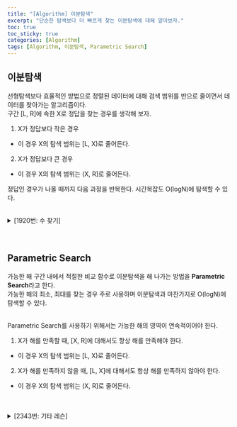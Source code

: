 ```yaml
---
title: "[Algorithm] 이분탐색"
excerpt: "단순한 탐색보다 더 빠르게 찾는 이분탐색에 대해 알아보자."
toc: true
toc_sticky: true
categories: [Algorithm]
tags: [Algorithm, 이분탐색, Parametric Search]
---
```


## 이분탐색
선형탐색보다 효율적인 방법으로 정렬된 데이터에 대해 검색 범위를 반으로 줄이면서 데이터를 찾아가는 알고리즘이다. <br>
구간 [L, R]에 속한 X로 정답을 찾는 경우를 생각해 보자.
1. X가 정답보다 작은 경우
- 이 경우 X의 탐색 범위는 [L, X)로 줄어든다.
2. X가 정답보다 큰 경우
- 이 경우 X의 탐색 범위는 (X, R]로 줄어든다.

정답인 경우가 나올 때까지 다음 과정을 반복한다. 시간복잡도 O(logN)에 탐색할 수 있다. <br> <br>

<details>
<summary>[1920번: 수 찾기]</summary>
<div markdown="1">
<br>

<https://www.acmicpc.net/problem/1920>

<br>

입력에 대하여 선형탐색을 할 경우 O(N<sup>2</sup>)으로 시간초과를 받는다. <br>
입력한 리스트를 정렬 후 각각의 값에 대하여 이분탐색으로 존재 유무를 찾으면 O(NlogN)으로 충분히 통과 가능하다.

</div>
</details>

<br>
<br>

## Parametric Search
가능한 해 구간 내에서 적절한 비교 함수로 이분탐색을 해 나가는 방법을 **Parametric Search**라고 한다.
<br>
가능한 해의 최소, 최대를 찾는 경우 주로 사용하며 이분탐색과 마찬가지로 O(logN)에 탐색할 수 있다. 
<br>
<br>

Parametric Search를 사용하기 위해서는 가능한 해의 영역이 연속적이어야 한다. <br>
1. X가 해를 만족할 때, [X, R]에 대해서도 항상 해를 만족해야 한다.
- 이 경우 X의 탐색 범위는 [L, X)로 줄어든다.
2. X가 해를 만족하지 않을 때, [L, X]에 대해서도 항상 해를 만족하지 않아야 한다.
- 이 경우 X의 탐색 범위는 (X, R]로 줄어든다.

<br>
<br>

<details>
<summary>[2343번: 기타 레슨]</summary>
<div markdown="1">
<br>

<https://www.acmicpc.net/problem/2343>

<br>

 [0, 1000000000]에 속하는 값 X에 대하여 X가 해를 만족할 경우 X+1 역시 항상 해를 만족한다. 따라서 Parametric Search로 접근할 수 있다.

</div>
<details>

<br>
<br>

